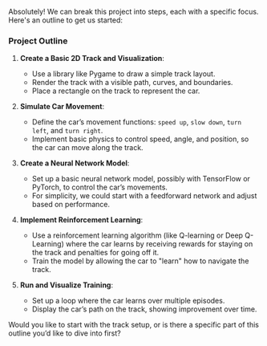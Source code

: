 Absolutely! We can break this project into steps, each with a specific focus. Here's an outline to get us started:

### Project Outline

1. **Create a Basic 2D Track and Visualization**:

   - Use a library like Pygame to draw a simple track layout.
   - Render the track with a visible path, curves, and boundaries.
   - Place a rectangle on the track to represent the car.

2. **Simulate Car Movement**:

   - Define the car’s movement functions: `speed up`, `slow down`, `turn left`, and `turn right`.
   - Implement basic physics to control speed, angle, and position, so the car can move along the track.

3. **Create a Neural Network Model**:

   - Set up a basic neural network model, possibly with TensorFlow or PyTorch, to control the car’s movements.
   - For simplicity, we could start with a feedforward network and adjust based on performance.

4. **Implement Reinforcement Learning**:

   - Use a reinforcement learning algorithm (like Q-learning or Deep Q-Learning) where the car learns by receiving rewards for staying on the track and penalties for going off it.
   - Train the model by allowing the car to "learn" how to navigate the track.

5. **Run and Visualize Training**:

   - Set up a loop where the car learns over multiple episodes.
   - Display the car’s path on the track, showing improvement over time.

Would you like to start with the track setup, or is there a specific part of this outline you’d like to dive into first?
